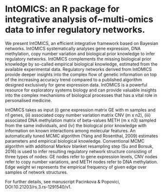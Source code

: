 # IntOMICS: an R package for integrative analysis of~multi-omics data to infer regulatory networks.

We present IntOMICS, an efficient integrative framework based on Bayesian networks. 
IntOMICS systematically analyses gene expression, DNA methylation, copy number variation and biological prior knowledge to infer regulatory networks. 
IntOMICS complements the missing biological prior knowledge by so-called empirical biological knowledge, estimated from the available experimental data. 
Regulatory networks derived from IntOMICS provide deeper insights into the complex flow of genetic information on top of the increasing accuracy trend 
compared to a published algorithm designed exclusively for gene expression data. 
IntOMICS is a powerful resource for exploratory systems biology and can provide valuable insights into the complex mechanisms of biological processes 
that has a vital role in personalised medicine.

IntOMICS takes as input (i) gene expression matrix GE with m samples and n1 genes, (ii) associated copy number variation matrix CNV (m x n2), 
(iii) associated DNA methylation matrix of beta-values METH (m x n3) sampled from the same individuals, and (iv) the biological prior knowledge 
with information on known interactions among molecular features. 
An automatically tuned MCMC algorithm (Yang and Rosenthal, 2009) estimates parameters and empirical biological knowledge. 
Conventional MCMC algorithm with additional Markov blanket resampling step (Su and Borsuk, 2016) is used to infer resulting regulatory network structure 
consisting of three types of nodes: GE nodes refer to gene expression levels, CNV nodes refer to copy number variations, and METH nodes refer to DNA methylation. 
Edge weight wi represents the empirical frequency of given edge over samples of network structures.

For further details, see manuscript Pacinkova \& Popovici, DOI:10.21203/rs.3.rs-1291540/v1.
